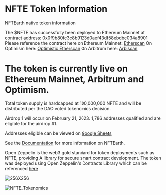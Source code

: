 # NFTE Token Information

NFTEarth native token information

The $NFTE has successfully been deployed to Ethereum Mainnet at contract address: 0x0f9b80fc3c8b9123d0aef43df58ebdbc034a8901
Please reference the contract here on Ethereum Mainnet: [Etherscan](https://etherscan.io/token/0x0f9b80fc3c8b9123d0aef43df58ebdbc034a8901)
On Optimism here: [Optimistic Etherscan](https://optimistic.etherscan.io/address/0xc96f4f893286137ac17e07ae7f217ffca5db3ab6)
On Arbitrum here: [Arbiscan](https://arbiscan.io/address/0xb261104a83887ae92392fb5ce5899fcfe5481456)

# The token is currently live on Ethereum Mainnet, Arbitrum and Optimism. 

Total token supply is hardcapped at 100,000,000 NFTE and will be distributed per the DAO voted tokenomics decision.

Airdrop 1 will occur on February 21, 2023. 1,786 addresses qualified and are eligible for the airdrop #1.

Addresses eligible can be viewed on [Google Sheets](https://docs.google.com/spreadsheets/d/1IkqCVrBkbT_s4IkQAbFAkgWXHICVqO7eKBE_AumzZco/edit?usp=sharing)

See the [Documentation](docs.nftearth.exchange) for more information on NFTEarth.

Open Zeppelin is the web3 gold standard for token deployments such as NFTE, providing A library for secure smart contract development. The token was deployed using Open Zeppelin's Contracts Library which can be referenced [here](https://docs.openzeppelin.com/contracts/4.x/)

![256X256](https://user-images.githubusercontent.com/29180454/219524484-25df25b1-5e7d-4f4a-9c66-c5864a4a93d3.png)


![NFTE_Tokenomics](https://user-images.githubusercontent.com/29180454/219524376-b9a91ff0-55e0-4142-97b8-af94eaea2e2d.png)
